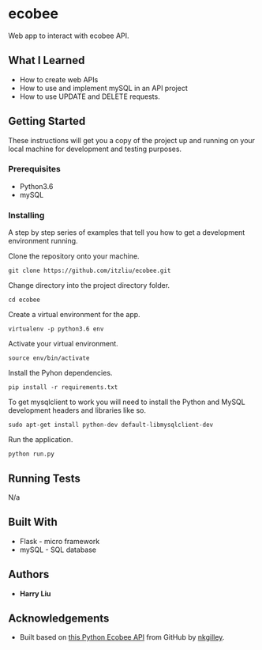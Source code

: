 # ecobee
Web app to interact with ecobee API.

## What I Learned
* How to create web APIs
* How to use and implement mySQL in an API project
* How to use UPDATE and DELETE requests.

## Getting Started
These instructions will get you a copy of the project up and running on your local machine for development and testing purposes. 

### Prerequisites
* Python3.6
* mySQL

### Installing
A step by step series of examples that tell you how to get a development environment running.

Clone the repository onto your machine.
```
git clone https://github.com/itzliu/ecobee.git
```
Change directory into the project directory folder.
```
cd ecobee
```
Create a virtual environment for the app.
```
virtualenv -p python3.6 env
```
Activate your virtual environment.
```
source env/bin/activate
```
Install the Pyhon dependencies.
```
pip install -r requirements.txt
```
To get mysqlclient to work you will need to install the Python and MySQL development headers and libraries like so.
```
sudo apt-get install python-dev default-libmysqlclient-dev
```
Run the application.
```
python run.py
```
## Running Tests
N/a

## Built With
* Flask - micro framework
* mySQL - SQL database

## Authors
* **Harry Liu**

## Acknowledgements
* Built based on [this Python Ecobee API](https://github.com/nkgilley/python-ecobee-api) from GitHub by [nkgilley](https://github.com/nkgilley/python-ecobee-api/commits?author=nkgilley).
